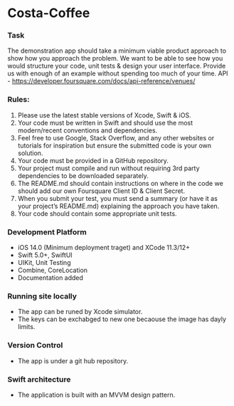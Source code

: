 # Costa-Coffee

### Task
The demonstration app should take a minimum viable product approach to show how you
approach the problem. We want to be able to see how you would structure your code, unit tests &
design your user interface. Provide us with enough of an example without spending too much of
your time. API - https://developer.foursquare.com/docs/api-reference/venues/

### Rules:
1. Please use the latest stable versions of Xcode, Swift & iOS.
2. Your code must be written in Swift and should use the most modern/recent conventions and
dependencies.
3. Feel free to use Google, Stack Overflow, and any other websites or tutorials for inspiration
but ensure the submitted code is your own solution.
4. Your code must be provided in a GitHub repository.
5. Your project must compile and run without requiring 3rd party dependencies to be
downloaded separately.
6. The README.md should contain instructions on where in the code we should add our own
Foursquare Client ID & Client Secret.
7. When you submit your test, you must send a summary (or have it as your project’s
README.md) explaining the approach you have taken.
8. Your code should contain some appropriate unit tests.

### Development Platform
- iOS 14.0 (Minimum deployment traget) and XCode 11.3/12+
- Swift 5.0+, SwiftUI
- UIKit, Unit Testing
- Combine, CoreLocation
- Documentation added


### Running site locally
- The app can be runed by Xcode simulator.
- The keys can be exchabged to new one becaouse the image has dayly limits.

### Version Control
- The app is under a git hub repository.

### Swift architecture
- The application is built with an MVVM design pattern.
